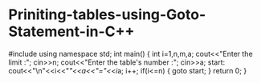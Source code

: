 # Priniting-tables-using-Goto-Statement-in-C++

#include<iostream>
using namespace std;
int main()
{
    int i=1,n,m,a;
    cout<<"Enter the limit :";
    cin>>n;
    cout<<"Enter the table's number :";
    cin>>a;
    start:
        cout<<"\n"<<i<<"*"<<a<<"="<<i*a;
        i++;
        if(i<=n)
        {
            goto start;
        }
    return 0;
}
